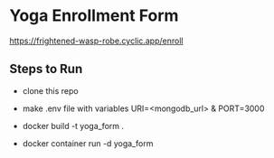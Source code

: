 # Yoga Enrollment Form
https://frightened-wasp-robe.cyclic.app/enroll

## Steps to Run

- clone this repo

- make .env file with variables URI=<mongodb_url> & PORT=3000 

- docker build -t yoga_form .

- docker container run -d yoga_form

